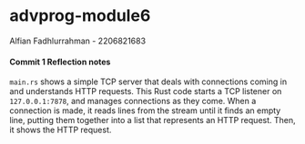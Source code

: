 # advprog-module6
Alfian Fadhlurrahman - 2206821683

#### Commit 1 Reflection notes
`main.rs` shows a simple TCP server that deals with connections coming in and understands HTTP requests. This Rust code starts a TCP listener on `127.0.0.1:7878`, and manages connections as they come. When a connection is made, it reads lines from the stream until it finds an empty line, putting them together into a list that represents an HTTP request. Then, it shows the HTTP request.